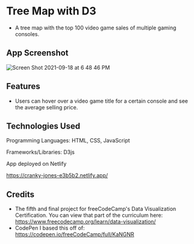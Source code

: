 # Tree Map with D3

- A tree map with the top 100 video game sales of multiple gaming consoles.

## App Screenshot

![Screen Shot 2021-09-18 at 6 48 46 PM](https://user-images.githubusercontent.com/62581000/133910433-1f23ce90-942d-4e17-941d-64a0f38b5741.png)

## Features

- Users can hover over a video game title for a certain console and see the average selling price.

## Technologies Used

Programming Languages: HTML, CSS, JavaScript

Frameworks/Libraries: D3js

App deployed on Netlify

https://cranky-jones-e3b5b2.netlify.app/

## Credits

- The fifth and final project for freeCodeCamp's Data Visualization Certification. You can view that part of the curriculum here: https://www.freecodecamp.org/learn/data-visualization/
- CodePen I based this off of: https://codepen.io/freeCodeCamp/full/KaNGNR